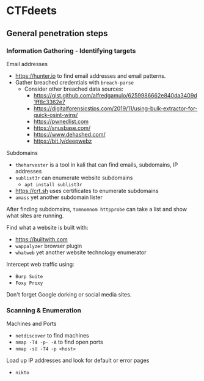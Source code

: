 # CTFdeets

## General penetration steps

### Information Gathering - Identifying targets

Email addresses

* https://hunter.io to find email addresses and email patterns.
* Gather breached credentials with `breach-parse`
  * Consider other breached data sources: 
    * https://gist.github.com/alfredgamulo/6259986662e840da3409d1ff8c3362e7
    * https://digitalforensicstips.com/2019/11/using-bulk-extractor-for-quick-osint-wins/
    * https://pwnedlist.com
    * https://snusbase.com/
    * https://www.dehashed.com/
    * https://bit.ly/deepwebz

Subdomains

* `theharvester` is a tool in kali that can find emails, subdomains, IP addresses
* `sublist3r` can enumerate website subdomains
  * `apt install sublist3r`
* https://crt.sh uses certificates to enumerate subdomains
* `amass` yet another subdomain lister

After finding subdomains, `tomnomnom httpprobe` can take a list and show what sites are running.

Find what a website is built with:
* https://builtwith.com
* `wappalyzer` browser plugin
* `whatweb` yet another website technology enumerator

Intercept web traffic using:
* `Burp Suite`
* `Foxy Proxy`

Don't forget Google dorking or social media sites.

### Scanning & Enumeration

Machines and Ports

* `netdiscover` to find machines
* `nmap -T4 -p- -A` to find open ports
* `nmap -sU -T4 -p <host>`

Load up IP addresses and look for default or error pages

* `nikto`
